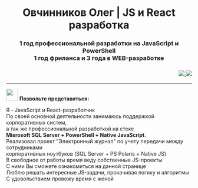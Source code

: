 
<h1 align="center">
  Овчинников Олег | JS и React разработка
</h1>

<h3 align="center">
  <p>1 год профессиональной разработки на JavaScript и PowerShell<br>
  1 год фриланса и 3 года в WEB-разработке</p>
</h3>

<h3 align="right">
  <a href="https://nn.hh.ru/resume/fd4ab6cfff06090a860039ed1f4d5a324c7945">
    <img src="https://img.shields.io/badge/HeadHunter-red?logo=headhunter&logoColor=white&style=flat"></img>
  </a>
  <a href="https://www.linkedin.com/in/oleg-ovchinnikov-2bab08202/">
    <img src="https://img.shields.io/badge/LinkedIn-blue?logo=linkedin&logoColor=white&style=flat"></img>
  </a>
</h3>

---

<span>
  <img src="https://github.com/blackcater/blackcater/raw/main/images/Hi.gif" height="32"/>
</span>
<span>
  <b>Позвольте представиться:</b>
</span>
<p> </p>
<p>
Я - JavaScript и React-разработчик<br>
По своей основной деятельности занимаюсь поддержкой корпоративных систем,<br>
а так же профессиональной разработкой на стеке<br>
<b>Misrosoft SQL Server + PowerShell + Native JavaScript</b>.<br>
Реализовал проект "Электронный журнал" по учету передачи между сотрудниками<br>
корпоративных ноутбуков (SQL Server + PS Polaris + Native JS)<br>
В свободное от работы время веду собственные JS-проекты<br>
С ними Вы сможете ознакомиться на данной странице<br>
Люблю решать интересные JS-задачи, прокачивая логику и алгоритмы<br>
С удовольствием провожу время с женой</p>













